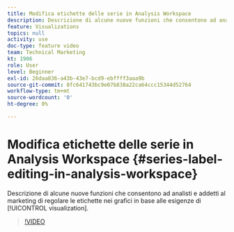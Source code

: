```yaml
---
title: Modifica etichette delle serie in Analysis Workspace
description: Descrizione di alcune nuove funzioni che consentono ad analisti e addetti al marketing di regolare le etichette nei grafici in base alle esigenze di visualizzazione.
feature: Visualizations
topics: null
activity: use
doc-type: feature video
team: Technical Marketing
kt: 1906
role: User
level: Beginner
exl-id: 26daa836-a43b-43e7-bcd9-ebffff3aaa9b
source-git-commit: 8fc641743bc9e07b838a22ca64ccc15344d52764
workflow-type: tm+mt
source-wordcount: '0'
ht-degree: 0%

---
```


# Modifica etichette delle serie in Analysis Workspace {#series-label-editing-in-analysis-workspace}

Descrizione di alcune nuove funzioni che consentono ad analisti e addetti al marketing di regolare le etichette nei grafici in base alle esigenze di [!UICONTROL visualization].

>[!VIDEO](https://video.tv.adobe.com/v/329411/?quality=12&learn=on&captions=ita)
